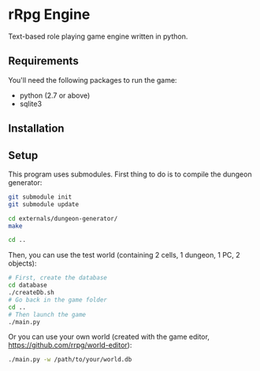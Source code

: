 # rRpg Engine

Text-based role playing game engine written in python.

## Requirements

You'll need the following packages to run the game:
* python (2.7 or above)
* sqlite3

## Installation
## Setup

This program uses submodules. First thing to do is to compile the dungeon
generator:
```bash
git submodule init
git submodule update

cd externals/dungeon-generator/
make

cd ..
```

Then, you can use the test world (containing 2 cells, 1 dungeon, 1 PC,
2 objects):
```bash
# First, create the database
cd database
./createDb.sh
# Go back in the game folder
cd ..
# Then launch the game
./main.py
```

Or you can use your own world (created with the game editor,
https://github.com/rrpg/world-editor):
```bash
./main.py -w /path/to/your/world.db
```
